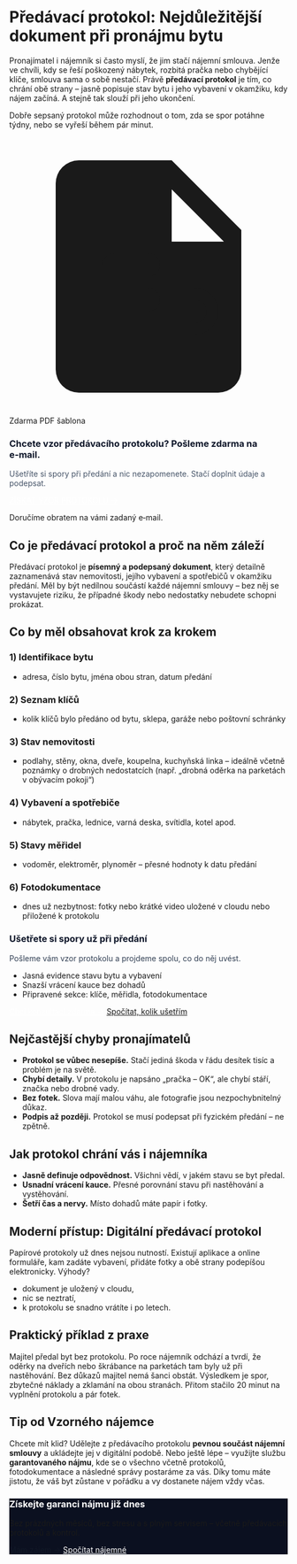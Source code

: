 # Předávací protokol: Nejdůležitější dokument při pronájmu bytu

Pronajímatel i nájemník si často myslí, že jim stačí nájemní smlouva. Jenže ve chvíli, kdy se řeší poškozený nábytek, rozbitá pračka nebo chybějící klíče, smlouva sama o sobě nestačí. Právě **předávací protokol** je tím, co chrání obě strany – jasně popisuje stav bytu i jeho vybavení v okamžiku, kdy nájem začíná. A stejně tak slouží při jeho ukončení.

Dobře sepsaný protokol může rozhodnout o tom, zda se spor potáhne týdny, nebo se vyřeší během pár minut.

<section class="not-prose my-6">
  <div class="relative overflow-hidden rounded-2xl border border-gray-200 bg-gradient-to-r from-white to-blue-50 p-6 md:p-8">
    <div class="pointer-events-none absolute inset-0 opacity-[0.25]" style="background: radial-gradient(60% 60% at 0% 0%, #93c5fd 0%, rgba(147,197,253,0) 60%), radial-gradient(45% 45% at 100% 100%, #c7d2fe 0%, rgba(199,210,254,0) 60%);"></div>
    <div class="grid grid-cols-1 md:grid-cols-12 items-center gap-6">
      <div class="md:col-span-8">
        <div class="inline-flex items-center gap-2 px-3 py-1 rounded-full bg-blue-100 text-blue-800 text-xs font-semibold">
          <svg xmlns="http://www.w3.org/2000/svg" class="h-3.5 w-3.5" viewBox="0 0 24 24" fill="currentColor"><path d="M14 2H6a2 2 0 0 0-2 2v16a2 2 0 0 0 2 2h12a2 2 0 0 0 2-2V8zm0 2.5L18.5 9H14z"/><path d="M8 13h4a1 1 0 1 1 0 2H9v3H8zm7 0h1a2 2 0 1 1 0 4h-1v-1h1a1 1 0 1 0 0-2h-1zm-6-3h3a1 1 0 1 1 0 2H9v1H8v-2a1 1 0 0 1 1-1z"/></svg>
          Zdarma PDF šablona
        </div>
        <h3 class="mt-3 text-2xl md:text-3xl font-bold text-gray-900" style="color:#0f172a">Chcete vzor předávacího protokolu? <span class="text-[#0D28F2]">Pošleme zdarma</span> na e‑mail.</h3>
        <p class="mt-2 text-sm text-gray-600" style="color:#475569">Ušetříte si spory při předání a nic nezapomenete. Stačí doplnit údaje a podepsat.</p>
      </div>
      <div class="md:col-span-4">
        <a href="#kontakt" class="w-full inline-flex items-center justify-center px-6 py-3 md:py-4 rounded-full bg-[#0D28F2] text-white font-semibold shadow-sm transition hover:bg-[#0a1fc5] focus:outline-none focus:ring-2 focus:ring-offset-2 focus:ring-[#0D28F2]" style="color:#ffffff">ZÍSKAT VZOR PROTOKOLU →</a>
        <p class="mt-2 text-xs text-gray-500 text-center">Doručíme obratem na vámi zadaný e‑mail.</p>
      </div>
    </div>
  </div>
</section>

## Co je předávací protokol a proč na něm záleží

Předávací protokol je **písemný a podepsaný dokument**, který detailně zaznamenává stav nemovitosti, jejího vybavení a spotřebičů v okamžiku předání. Měl by být nedílnou součástí každé nájemní smlouvy – bez něj se vystavujete riziku, že případné škody nebo nedostatky nebudete schopni prokázat.

## Co by měl obsahovat krok za krokem

### 1) Identifikace bytu
- adresa, číslo bytu, jména obou stran, datum předání

### 2) Seznam klíčů
- kolik klíčů bylo předáno od bytu, sklepa, garáže nebo poštovní schránky

### 3) Stav nemovitosti
- podlahy, stěny, okna, dveře, koupelna, kuchyňská linka – ideálně včetně poznámky o drobných nedostatcích (např. „drobná oděrka na parketách v obývacím pokoji“)

### 4) Vybavení a spotřebiče
- nábytek, pračka, lednice, varná deska, svítidla, kotel apod.

### 5) Stavy měřidel
- vodoměr, elektroměr, plynoměr – přesné hodnoty k datu předání

### 6) Fotodokumentace
- dnes už nezbytnost: fotky nebo krátké video uložené v cloudu nebo přiložené k protokolu

<section class="not-prose my-8">
  <div class="rounded-2xl p-6 md:p-8 border border-gray-200 bg-white">
    <div class="grid grid-cols-1 md:grid-cols-12 items-center gap-8">
      <div class="md:col-span-7">
        <h3 class="text-2xl md:text-3xl font-bold text-gray-900" style="color:#0f172a">Ušetřete si spory už při předání</h3>
        <p class="text-gray-700 mt-2" style="color:#334155">Pošleme vám vzor protokolu a projdeme spolu, co do něj uvést.</p>
        <ul class="mt-4 space-y-2 text-sm text-gray-600">
          <li class="flex items-start gap-2"><span class="mt-1 h-2 w-2 rounded-full bg-emerald-500"></span><span>Jasná evidence stavu bytu a vybavení</span></li>
          <li class="flex items-start gap-2"><span class="mt-1 h-2 w-2 rounded-full bg-emerald-500"></span><span>Snazší vrácení kauce bez dohadů</span></li>
          <li class="flex items-start gap-2"><span class="mt-1 h-2 w-2 rounded-full bg-emerald-500"></span><span>Připravené sekce: klíče, měřidla, fotodokumentace</span></li>
        </ul>
      </div>
      <div class="md:col-span-5">
        <div class="flex flex-col sm:flex-row md:flex-col gap-3 md:justify-self-end">
          <a href="#kontakt" class="no-underline w-full inline-flex items-center justify-center px-6 py-3 rounded-full bg-[#0D28F2] text-white font-semibold shadow-sm transition hover:bg-[#0a1fc5] focus:outline-none focus:ring-2 focus:ring-offset-2 focus:ring-[#0D28F2]" style="color:#ffffff">Chci konzultaci zdarma →</a>
          <a href="../kalkulator.html" class="no-underline w-full inline-flex items-center justify-center px-6 py-3 rounded-full ring-1 ring-gray-300 text-gray-800 hover:bg-gray-50 transition">Spočítat, kolik ušetřím</a>
        </div>
      </div>
    </div>
  </div>

</section>

## Nejčastější chyby pronajímatelů
- **Protokol se vůbec nesepíše.** Stačí jediná škoda v řádu desítek tisíc a problém je na světě.
- **Chybí detaily.** V protokolu je napsáno „pračka – OK“, ale chybí stáří, značka nebo drobné vady.
- **Bez fotek.** Slova mají malou váhu, ale fotografie jsou nezpochybnitelný důkaz.
- **Podpis až později.** Protokol se musí podepsat při fyzickém předání – ne zpětně.

## Jak protokol chrání vás i nájemníka
- **Jasně definuje odpovědnost.** Všichni vědí, v jakém stavu se byt předal.
- **Usnadní vrácení kauce.** Přesné porovnání stavu při nastěhování a vystěhování.
- **Šetří čas a nervy.** Místo dohadů máte papír i fotky.

## Moderní přístup: Digitální předávací protokol
Papírové protokoly už dnes nejsou nutností. Existují aplikace a online formuláře, kam zadáte vybavení, přidáte fotky a obě strany podepíšou elektronicky. Výhody?
- dokument je uložený v cloudu,
- nic se neztratí,
- k protokolu se snadno vrátíte i po letech.

## Praktický příklad z praxe
Majitel předal byt bez protokolu. Po roce nájemník odchází a tvrdí, že oděrky na dveřích nebo škrábance na parketách tam byly už při nastěhování. Bez důkazů majitel nemá šanci obstát. Výsledkem je spor, zbytečné náklady a zklamání na obou stranách. Přitom stačilo 20 minut na vyplnění protokolu a pár fotek.

## Tip od Vzorného nájemce
Chcete mít klid? Udělejte z předávacího protokolu **pevnou součást nájemní smlouvy** a ukládejte jej v digitální podobě. Nebo ještě lépe – využijte službu **garantovaného nájmu**, kde se o všechno včetně protokolů, fotodokumentace a následné správy postaráme za vás. Díky tomu máte jistotu, že váš byt zůstane v pořádku a vy dostanete nájem vždy včas.

<section class="not-prose mt-10">
  <div class="relative overflow-hidden rounded-2xl text-white p-8 md:p-10 text-center ring-1 ring-white/10" style="background:#0b1020;">
    <div class="pointer-events-none absolute inset-0 opacity-[0.35]" style="background: radial-gradient(60% 60% at 50% 0%, #1f2a64 0%, rgba(27,33,56,0) 60%), radial-gradient(40% 40% at 100% 100%, #0D28F2 0%, rgba(13,40,242,0) 60%);"></div>
    <div class="relative">
      <h3 class="text-3xl md:text-4xl font-extrabold tracking-tight mb-3" style="color:#ffffff">Získejte garanci nájmu již dnes</h3>
      <p class="mb-7 text-base md:text-lg text-white/80">Bez prázdných měsíců, bez stresu a s plným servisem – včetně předávacích protokolů a kontrol.</p>
      <div class="flex flex-col sm:flex-row justify-center gap-3">
        <a href="#kontakt" class="px-6 py-3 rounded-full bg-white text-gray-900 font-semibold shadow-sm hover:bg-gray-100 transition" style="color:#111827">Mám zájem →</a>
        <a href="../kalkulator-trzniho-najemneho.html" class="px-6 py-3 rounded-full border border-white/80 text-white hover:text-gray-900 hover:bg-white transition" style="color:#ffffff">Spočítat nájemné</a>
      </div>
    </div>
  </div>
</section>
